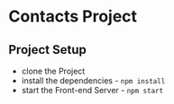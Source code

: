 # Contacts Project


## Project Setup

* clone the Project
* install the dependencies - `npm install`
* start the Front-end Server - `npm start`

